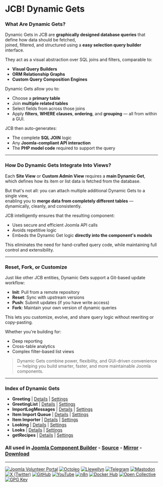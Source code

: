 # JCB! Dynamic Gets

### What Are Dynamic Gets?
Dynamic Gets in JCB are **graphically designed database queries** that define how data should be fetched,  
joined, filtered, and structured using a **easy selection query builder** interface.

They act as a visual abstraction over SQL joins and filters, comparable to:

- **Visual Query Builders**
- **ORM Relationship Graphs**
- **Custom Query Composition Engines**

Dynamic Gets allow you to:
- Choose a **primary table**
- Join **multiple related tables**
- Select fields from across those joins
- Apply **filters**, **WHERE clauses**, **ordering**, and **grouping** — all from within a GUI.

JCB then auto-generates:
- The complete **SQL JOIN** logic
- Any **Joomla-compliant API interaction**
- The **PHP model code** required to support the query

---
### How Do Dynamic Gets Integrate Into Views?
Each **Site View** or **Custom Admin View** requires a **main Dynamic Get**,  
which defines how its item or list data is fetched from the database.

But that's not all: you can attach multiple additional Dynamic Gets to a single view,  
enabling you to **merge data from completely different tables** — dynamically, cleanly, and consistently.

JCB intelligently ensures that the resulting component:
- Uses secure and efficient Joomla API calls
- Avoids repetitive logic
- Embeds the Dynamic Get logic **directly into the component's models**

This eliminates the need for hand-crafted query code, while maintaining full control and extensibility.

---
### Reset, Fork, or Customize
Just like other JCB entities, Dynamic Gets support a Git-based update workflow:

- **Init**: Pull from a remote repository
- **Reset**: Sync with upstream versions
- **Push**: Submit updates (if you have write access)
- **Fork**: Maintain your own version of dynamic queries

This lets you customize, evolve, and share query logic without rewriting or copy-pasting.

Whether you're building for:
- Deep reporting
- Cross-table analytics
- Complex filter-based list views

> Dynamic Gets combine power, flexibility, and GUI-driven convenience — helping you build smarter, faster, and more maintainable Joomla components.

---
### Index of Dynamic Gets


 - **Greeting** | [Details](src/dynamic_get/66fd1d43-860c-45c9-821a-b3364e864f64) | [Settings](src/dynamic_get/66fd1d43-860c-45c9-821a-b3364e864f64/item.json)
 - **GreetingList** | [Details](src/dynamic_get/08516416-4d1d-4850-83ae-27e289b8a006) | [Settings](src/dynamic_get/08516416-4d1d-4850-83ae-27e289b8a006/item.json)
 - **ImportLogMessages** | [Details](src/dynamic_get/c3542e52-cba1-42de-9ffa-0919c0082285) | [Settings](src/dynamic_get/c3542e52-cba1-42de-9ffa-0919c0082285/item.json)
 - **Item Import Queue** | [Details](src/dynamic_get/0ac7277b-8f9f-4119-b22b-26f8c22e988b) | [Settings](src/dynamic_get/0ac7277b-8f9f-4119-b22b-26f8c22e988b/item.json)
 - **Item Importer** | [Details](src/dynamic_get/ebfab0ae-d368-4d2a-807b-c9d2d0809a60) | [Settings](src/dynamic_get/ebfab0ae-d368-4d2a-807b-c9d2d0809a60/item.json)
 - **Looking** | [Details](src/dynamic_get/98e6ea56-0911-4d89-b1f4-8f0bb1e4aa5a) | [Settings](src/dynamic_get/98e6ea56-0911-4d89-b1f4-8f0bb1e4aa5a/item.json)
 - **Looks** | [Details](src/dynamic_get/32b3ae7d-8aa8-47f1-ab2e-30076ddaa029) | [Settings](src/dynamic_get/32b3ae7d-8aa8-47f1-ab2e-30076ddaa029/item.json)
 - **getRecipes** | [Details](src/dynamic_get/3929bcde-8477-4b7f-a652-a7285ecbe6cb) | [Settings](src/dynamic_get/3929bcde-8477-4b7f-a652-a7285ecbe6cb/item.json)

### All used in [Joomla Component Builder](https://www.joomlacomponentbuilder.com) - [Source](https://git.vdm.dev/joomla/Component-Builder) - [Mirror](https://github.com/vdm-io/Joomla-Component-Builder) - [Download](https://git.vdm.dev/joomla/pkg-component-builder/releases)

---
[![Joomla Volunteer Portal](https://img.shields.io/badge/-Joomla-gold?logo=joomla)](https://volunteers.joomla.org/joomlers/1396-llewellyn-van-der-merwe "Join Llewellyn on the Joomla Volunteer Portal: Shaping the Future Together!") [![Octoleo](https://img.shields.io/badge/-Octoleo-black?logo=linux)](https://git.vdm.dev/octoleo "--quiet") [![Llewellyn](https://img.shields.io/badge/-Llewellyn-ffffff?logo=gitea)](https://git.vdm.dev/Llewellyn "Collaborate and Innovate with Llewellyn on Git: Building a Better Code Future!") [![Telegram](https://img.shields.io/badge/-Telegram-blue?logo=telegram)](https://t.me/Joomla_component_builder "Join Llewellyn and the Community on Telegram: Building Joomla Components Together!") [![Mastodon](https://img.shields.io/badge/-Mastodon-9e9eec?logo=mastodon)](https://joomla.social/@llewellyn "Connect and Engage with Llewellyn on Joomla Social: Empowering Communities, One Post at a Time!") [![X (Twitter)](https://img.shields.io/badge/-X-black?logo=x)](https://x.com/llewellynvdm "Join the Conversation with Llewellyn on X: Where Ideas Take Flight!") [![GitHub](https://img.shields.io/badge/-GitHub-181717?logo=github)](https://github.com/Llewellynvdm "Build, Innovate, and Thrive with Llewellyn on GitHub: Turning Ideas into Impact!") [![YouTube](https://img.shields.io/badge/-YouTube-ff0000?logo=youtube)](https://www.youtube.com/@OctoYou "Explore, Learn, and Create with Llewellyn on YouTube: Your Gateway to Inspiration!") [![n8n](https://img.shields.io/badge/-n8n-black?logo=n8n)](https://n8n.io/creators/octoleo "Effortless Automation and Impactful Workflows with Llewellyn on n8n!") [![Docker Hub](https://img.shields.io/badge/-Docker-grey?logo=docker)](https://hub.docker.com/u/llewellyn "Llewellyn on Docker: Containerize Your Creativity!") [![Open Collective](https://img.shields.io/badge/-Donate-green?logo=opencollective)](https://opencollective.com/joomla-component-builder "Donate towards JCB: Help Llewellyn financially so he can continue developing this great tool!") [![GPG Key](https://img.shields.io/badge/-GPG-blue?logo=gnupg)](https://git.vdm.dev/Llewellyn/gpg "Unlock Trust and Security with Llewellyn's GPG Key: Your Gateway to Verified Connections!")